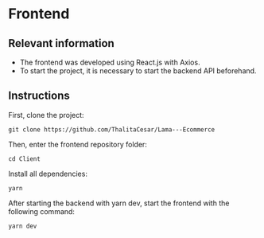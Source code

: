 # Frontend


## Relevant information

* The frontend was developed using React.js with Axios.
* To start the project, it is necessary to start the backend API beforehand.

## Instructions

First, clone the project:

    git clone https://github.com/ThalitaCesar/Lama---Ecommerce
    
Then, enter the frontend repository folder:

    cd Client
    
Install all dependencies:


    yarn


After starting the backend with yarn dev, start the frontend with the following command:


    yarn dev

